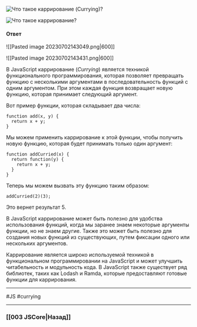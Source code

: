 ![Что такое каррирование (Currying)?](https://youtu.be/ovV8GhIkzBE?t=681)

![Что такое каррирование?](https://youtu.be/nbWY5W-9OEo?t=295)

#### Ответ

![[Pasted image 20230702143049.png|600]]

![[Pasted image 20230702143431.png|600]]

В JavaScript каррирование (*Currying*) является техникой функционального программирования, которая позволяет превращать функцию с несколькими аргументами в последовательность функций с одним аргументом. При этом каждая функция возвращает новую функцию, которая принимает следующий аргумент.

Вот пример функции, которая складывает два числа:

```
function add(x, y) {
  return x + y;
}
```

Мы можем применить каррирование к этой функции, чтобы получить новую функцию, которая будет принимать только один аргумент:

```
function addCurried(x) {
  return function(y) {
    return x + y;
  }
}
```

Теперь мы можем вызвать эту функцию таким образом:

```
addCurried(2)(3);
```

Это вернет результат 5.

В JavaScript каррирование может быть полезно для удобства использования функций, когда мы заранее знаем некоторые аргументы функции, но не знаем другие. Также это может быть полезно для создания новых функций из существующих, путем фиксации одного или нескольких аргументов.

Каррирование является широко используемой техникой в функциональном программировании на JavaScript и может улучшить читабельность и модульность кода. В JavaScript также существует ряд библиотек, таких как Lodash и Ramda, которые предоставляют готовые функции для каррирования.

___
#JS #currying

___

### [[003 JSCore|Назад]]